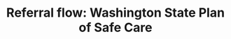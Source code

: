 ---
title: "Referral flow: Washington State Plan of Safe Care"
filetype: url
url: https://www.dcyf.wa.gov/publications-library?combine_1=CWP_0087&combine=&field_program_topic_2_value=All&field_languages_available_value=All 
layout: "layouts/resource.njk"
tags: ["resource", "prevention"]
description: Flowcharts in English and Spanish to guide decisions in Washington State when infants are exposed to substances prenatally.
---